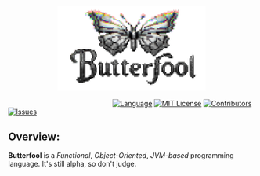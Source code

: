 <p align="center"><img width=60% src="resources/img/logo_scaled.png" alt="logo"></p>


&nbsp;&nbsp;&nbsp;&nbsp;&nbsp;&nbsp;&nbsp;&nbsp;&nbsp;&nbsp;&nbsp;&nbsp;&nbsp;&nbsp;&nbsp;&nbsp;&nbsp;&nbsp;&nbsp;&nbsp;
&nbsp;&nbsp;&nbsp;&nbsp;&nbsp;&nbsp;&nbsp;&nbsp;&nbsp;&nbsp;&nbsp;&nbsp;&nbsp;&nbsp;&nbsp;&nbsp;&nbsp;&nbsp;&nbsp;&nbsp;
&nbsp;&nbsp;&nbsp;&nbsp;&nbsp;&nbsp;&nbsp;&nbsp;&nbsp;&nbsp;&nbsp;
[![Language][scala-shield]][scala-url]
[![MIT License][license-shield]][license-url]
[![Contributors][contributors-shield]][contributors-url]
[![Issues][issues-shield]][issues-url]

## Overview:

**Butterfool** is a _Functional_, _Object-Oriented_, _JVM-based_ programming language. It's still alpha, so don't judge.

<!--
***
    GITHUB SHIELDS VARIABLES
***
-->

[scala-shield]: https://img.shields.io/badge/scala-%23DC322F.svg?style=flat&logo=scala&logoColor=white

[scala-url]: https://www.scala-lang.org/

[stars-shield]: https://img.shields.io/github/stars/FreshMag/butterfool.svg?style=flat

[stars-url]: https://github.com/FreshMag/butterfool/stargazers

[issues-shield]: https://img.shields.io/github/issues/FreshMag/butterfool.svg?style=flat

[issues-url]: https://github.com/FreshMag/butterfool/issues

[license-shield]: https://img.shields.io/github/license/FreshMag/butterfool.svg?style=flat

[license-url]: https://github.com/FreshMag/butterfool/blob/main/LICENSE

[contributors-shield]: https://img.shields.io/github/contributors/FreshMag/butterfool.svg?style=flat

[contributors-url]: https://github.com/FreshMag/butterfool/graphs/contributors
